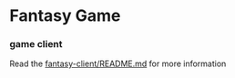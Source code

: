 # Fantasy Game

### game client

Read the [fantasy-client/README.md](./fantasy-client/README.md) for more information
